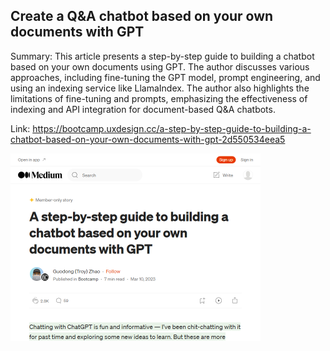 ## Create a Q&A chatbot based on your own documents with GPT
Summary: This article presents a step-by-step guide to building a chatbot based on your own documents using GPT. The author discusses various approaches, including fine-tuning the GPT model, prompt engineering, and using an indexing service like LlamaIndex. The author also highlights the limitations of fine-tuning and prompts, emphasizing the effectiveness of indexing and API integration for document-based Q&A chatbots.

Link: https://bootcamp.uxdesign.cc/a-step-by-step-guide-to-building-a-chatbot-based-on-your-own-documents-with-gpt-2d550534eea5

<img src="/img/201aec8a-48db-4a10-827c-72e8a3058f5e.png" width="400" />
<br/><br/>
